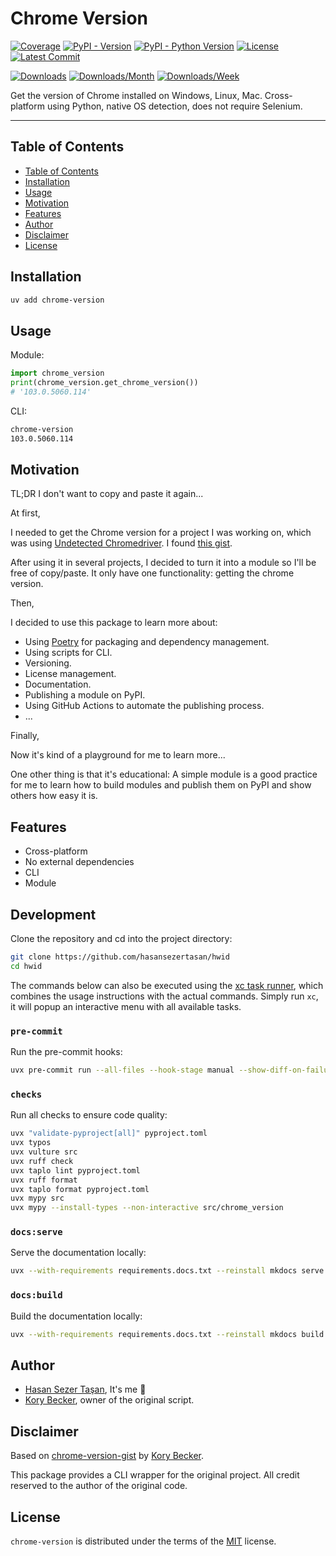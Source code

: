 # Chrome Version

[![Coverage](https://img.shields.io/codecov/c/github/hasansezertasan/chrome-version)](https://codecov.io/gh/hasansezertasan/chrome-version)
[![PyPI - Version](https://img.shields.io/pypi/v/chrome-version.svg)](https://pypi.org/project/chrome-version)
[![PyPI - Python Version](https://img.shields.io/pypi/pyversions/chrome-version.svg)](https://pypi.org/project/chrome-version)
[![License](https://img.shields.io/github/license/hasansezertasan/chrome-version.svg)](https://github.com/hasansezertasan/chrome-version/blob/main/LICENSE)
[![Latest Commit](https://img.shields.io/github/last-commit/hasansezertasan/chrome-version)](https://github.com/hasansezertasan/chrome-version)

[![Downloads](https://pepy.tech/badge/chrome-version)](https://pepy.tech/project/chrome-version)
[![Downloads/Month](https://pepy.tech/badge/chrome-version/month)](https://pepy.tech/project/chrome-version)
[![Downloads/Week](https://pepy.tech/badge/chrome-version/week)](https://pepy.tech/project/chrome-version)

Get the version of Chrome installed on Windows, Linux, Mac. Cross-platform using Python, native OS detection, does not require Selenium.

---

## Table of Contents

- [Table of Contents](#table-of-contents)
- [Installation](#installation)
- [Usage](#usage)
- [Motivation](#motivation)
- [Features](#features)
- [Author](#author)
- [Disclaimer](#disclaimer)
- [License](#license)

## Installation

``` bash
uv add chrome-version
```

## Usage

Module:

```python
import chrome_version
print(chrome_version.get_chrome_version())
# '103.0.5060.114'
```

CLI:

```bash
chrome-version
103.0.5060.114
```

## Motivation

TL;DR I don't want to copy and paste it again...

At first,

I needed to get the Chrome version for a project I was working on, which was using [Undetected Chromedriver][undetected-chromedriver]. I found [this gist][chrome-version-gist].

After using it in several projects, I decided to turn it into a module so I'll be free of copy/paste. It only have one functionality: getting the chrome version.

Then,

I decided to use this package to learn more about:

- Using [Poetry](https://python-poetry.org/) for packaging and dependency management.
- Using scripts for CLI.
- Versioning.
- License management.
- Documentation.
- Publishing a module on PyPI.
- Using GitHub Actions to automate the publishing process.
- ...

Finally,

Now it's kind of a playground for me to learn more...

One other thing is that it's educational: A simple module is a good practice for me to learn how to build modules and publish them on PyPI and show others how easy it is.

## Features

- Cross-platform
- No external dependencies
- CLI
- Module

<!-- xc-heading -->
## Development

Clone the repository and cd into the project directory:

```sh
git clone https://github.com/hasansezertasan/hwid
cd hwid
```

The commands below can also be executed using the [xc task runner](https://xcfile.dev/), which combines the usage instructions with the actual commands. Simply run `xc`, it will popup an interactive menu with all available tasks.

### `pre-commit`

Run the pre-commit hooks:

```sh
uvx pre-commit run --all-files --hook-stage manual --show-diff-on-failure
```

### `checks`

Run all checks to ensure code quality:

```sh
uvx "validate-pyproject[all]" pyproject.toml
uvx typos
uvx vulture src
uvx ruff check
uvx taplo lint pyproject.toml
uvx ruff format
uvx taplo format pyproject.toml
uvx mypy src
uvx mypy --install-types --non-interactive src/chrome_version
```

### `docs:serve`

Serve the documentation locally:

```sh
uvx --with-requirements requirements.docs.txt --reinstall mkdocs serve
```

### `docs:build`

Build the documentation locally:

```sh
uvx --with-requirements requirements.docs.txt --reinstall mkdocs build
```

## Author

- [Hasan Sezer Taşan](https://www.github.com/hasansezertasan), It's me :wave:
- [Kory Becker](https://github.com/primaryobjects), owner of the original script.

## Disclaimer

Based on [chrome-version-gist] by [Kory Becker](https://github.com/primaryobjects).

This package provides a CLI wrapper for the original project. All credit reserved to the author of the original code.

## License

`chrome-version` is distributed under the terms of the [MIT](https://spdx.org/licenses/MIT.html) license.

<!-- Links -->
[undetected-chromedriver]: https://github.com/ultrafunkamsterdam/undetected-chromedriver
[chrome-version-gist]: https://gist.github.com/primaryobjects/d5346bf7a173dbded1a70375ff7461b4
